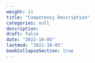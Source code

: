 ```yaml
---
weight: 11
title: "Competency Description"
categories: null
description: 
draft: false
date: "2022-10-05"
lastmod: "2022-10-05"
bookCollapseSection: true
---
```


